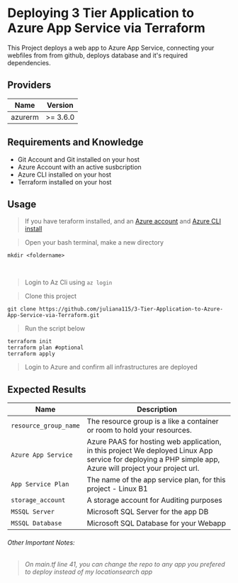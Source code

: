 # Deploying 3 Tier Application to Azure App Service via Terraform

This Project deploys a web app to Azure App Service, connecting your webfiles from from github, deploys database and it's required dependencies.

## Providers

| Name | Version |
|------|---------|
| azurerm | >= 3.6.0 |


## Requirements and Knowledge
* Git Account and Git installed on your host
* Azure Account with an active susbcription
* Azure CLI installed on your host
* Terraform installed on your host


## Usage

> If you have teraform installed, and an [Azure account](https://azure.microsoft.com/en-us/free/) and [Azure CLI install](https://docs.microsoft.com/en-us/cli/azure/install-azure-cli)

> Open your bash terminal, make a new directory 
```
mkdir <foldername>
```
<br>

> Login to Az Cli using `az login`

> Clone this project 
```
git clone https://github.com/juliana115/3-Tier-Application-to-Azure-App-Service-via-Terraform.git
```

> Run the script below
```
terraform init
terraform plan #optional
terraform apply
```

> Login to Azure and confirm all infrastructures are deployed 


## Expected Results

Name | Description
---- | -----------
`resource_group_name` | The resource group is a like a container or room to hold your resources. 
`Azure App Service `| Azure PAAS for hosting web application, in this project We deployed Linux App service for deploying a PHP simple app, Azure will project your project url.
`App Service Plan`|The name of the app service plan, for this project - Linux B1
`storage_account`| A storage account for Auditing purposes
`MSSQL Server`| Microsoft SQL Server  for the app DB
`MSSQL Database`| Microsoft SQL Database for your Webapp

<h6>Other Important Notes:<h6>

> On main.tf line 41, you can change the repo to any app you prefered to deploy instead of my locationsearch app